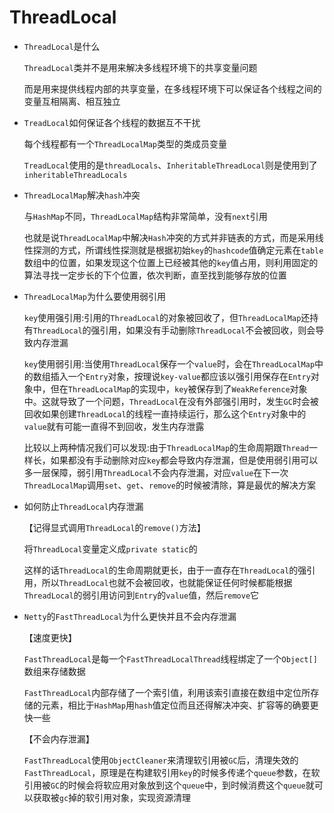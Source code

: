 # ThreadLocal

- `ThreadLocal`是什么

    `ThreadLocal`类并不是用来解决多线程环境下的共享变量问题

    而是用来提供线程内部的共享变量，在多线程环境下可以保证各个线程之间的变量互相隔离、相互独立

- `TreadLocal`如何保证各个线程的数据互不干扰

    每个线程都有一个`ThreadLocalMap`类型的类成员变量

    `TreadLocal`使用的是`threadLocals`、`InheritableThreadLocal`则是使用到了`inheritableThreadLocals`

- `ThreadLocalMap`解决`hash`冲突

    与`HashMap`不同，`ThreadLocalMap`结构非常简单，没有`next`引用

    也就是说`ThreadLocalMap`中解决`Hash`冲突的方式并非链表的方式，而是采用线性探测的方式，所谓线性探测就是根据初始`key`的`hashcode`值确定元素在`table`数组中的位置，如果发现这个位置上已经被其他的`key`值占用，则利用固定的算法寻找一定步长的下个位置，依次判断，直至找到能够存放的位置   

- `ThreadLocalMap`为什么要使用弱引用

    `key`使用强引用:引用的`ThreadLocal`的对象被回收了，但`ThreadLocalMap`还持有`ThreadLocal`的强引用，如果没有手动删除`ThreadLocal`不会被回收，则会导致内存泄漏

    `key`使用弱引用:当使用`ThreadLocal`保存一个`value`时，会在`ThreadLocalMap`中的数组插入一个`Entry`对象，按理说`key-value`都应该以强引用保存在`Entry`对象中，但在`ThreadLocalMap`的实现中，`key`被保存到了`WeakReference`对象中。这就导致了一个问题，`ThreadLocal`在没有外部强引用时，发生`GC`时会被回收如果创建`ThreadLocal`的线程一直持续运行，那么这个`Entry`对象中的`value`就有可能一直得不到回收，发生内存泄露

    比较以上两种情况我们可以发现:由于`ThreadLocalMap`的生命周期跟`Thread`一样长，如果都没有手动删除对应`key`都会导致内存泄漏，但是使用弱引用可以多一层保障，弱引用`ThreadLocal`不会内存泄漏，对应`value`在下一次`ThreadLocalMap`调用`set`、`get`、`remove`的时候被清除，算是最优的解决方案

- 如何防止`ThreadLocal`内存泄漏

    【记得显式调用`ThreadLocal`的`remove()`方法】

    将`ThreadLocal`变量定义成`private static`的

    这样的话`ThreadLocal`的生命周期就更长，由于一直存在`ThreadLocal`的强引用，所以`ThreadLocal`也就不会被回收，也就能保证任何时候都能根据`ThreadLocal`的弱引用访问到`Entry`的`value`值，然后`remove`它  

- `Netty`的`FastThreadLocal`为什么更快并且不会内存泄漏

    【速度更快】

    `FastThreadLocal`是每一个`FastThreadLocalThread`线程绑定了一个`Object[]`数组来存储数据

    `FastThreadLocal`内部存储了一个索引值，利用该索引直接在数组中定位所存储的元素，相比于`HashMap`用`hash`值定位而且还得解决冲突、扩容等的确要更快一些

    【不会内存泄漏】

     `FastThreadLocal`使用`ObjectCleaner`来清理软引用被`GC`后，清理失效的`FastThreadLocal`，原理是在构建软引用`key`的时候多传递个`queue`参数，在软引用被`GC`的时候会将软应用对象放到这个`queue`中，到时候消费这个`queue`就可以获取被`gc`掉的软引用对象，实现资源清理

